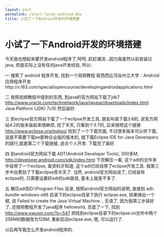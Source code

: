 ```yaml
---
layout: post
permalink: /start-leran-android-dev
title: 小试了一下Android开发的环境搭建
---
```


# 小试了一下Android开发的环境搭建 #


今天我也想起来要开发android程序了,呵呵, 赶赶潮流...因为我虽然以前安装过java, 但是实际上没有任何java开发经验, 所以:

一 搜索了 android 程序开发, 找到一个视频教程 密西西比河谷州立大学：Android应用程序开发http://v.163.com/special/opencourse/developingandroidapplications.html

二 按照视频教程中提到的东西, 到java的官方网站下载了jdk7 http://www.oracle.com/technetwork/java/javase/downloads/index.html Java Platform (JDK) 7u10 然后装好.

三 到eclipse官方网站下载了一个eclipse开发工具, 朋友叫我下载3.6的, 说官方网站4.2的版本装起来很麻烦, 找了半天, 只看到个3.7的, 后来按照这个链接 http://www.eclipse.org/indigo/ 找到了一个下载页面, 不过很多版本可以供下载, 说是不需要下载ee那种企业版的版本的, 就下载Eclipse IDE for Java Developers 的就行,就是第二个下载链接, 适合个人开发. 下载完了装好.

四 到android官方网站下载 ADT(Android Developer Tools), 300多M, http://developer.android.com/sdk/index.html 下完解压一看, 这个adt的文件夹中自带了一个eclipse, 查资料才知道, 这个adt已经自带了eclipse开发工具. 我第三步中白费劲了下载eclipse弄半天了. 当然, android官方网站说了, 已经装有eclipse的, 只需要设置好adt的sdk路径, 基本上就差不多了.

五 解压adt到D:\Program Files  目录, 按照android官方网站的说明, 直接到 adt-bundle-windows-x86 目录下的eclipse目录下执行 eclipse.exe, 结果弹出一个框, 说 Failed to create the Java Virtual Machine. , 无语了, 因为我第三步装好了, 还按照教程开发了java程序 helloworld, 百度了一下, 找到 http://www.xwuxin.com/?p=547 把找到eclipse目录下的eclipse.ini文件中两个256M的数据改为128M, 重新启动eclipse.exe, 嗯, 可以运行了.

以后再写我怎么开发android程序的.